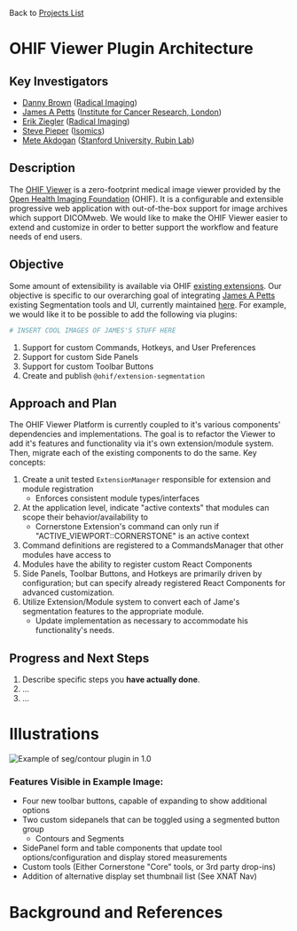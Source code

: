 Back to [Projects List](../../README.md#ProjectsList)

# OHIF Viewer Plugin Architecture

## Key Investigators

- [Danny Brown][danny] ([Radical Imaging][radical])
- [James A Petts][james] ([Institute for Cancer Research, London][icr-london])
- [Erik Ziegler][erik] ([Radical Imaging][radical])
- [Steve Pieper][steve] ([Isomics][isomics])
- [Mete Akdogan][mete] ([Stanford University, Rubin Lab][rubin-lab])

## Description

The [OHIF Viewer][ohif-viewer] is a zero-footprint medical image viewer provided by the [Open Health Imaging Foundation][ohif] (OHIF). It is a configurable and extensible progressive web application with out-of-the-box support for image archives which support DICOMweb. We would like to make the OHIF Viewer easier to extend and customize in order to better support the workflow and feature needs of end users.

## Objective

Some amount of extensibility is available via OHIF [existing extensions][ohif-extensions]. Our objective is specific to our overarching goal of integrating [James A Petts][james] existing Segmentation tools and UI, currently maintained [here][james-magic]. For example, we would like it to be possible to add the following via plugins:

```bash
# INSERT COOL IMAGES OF JAMES'S STUFF HERE
```

1. Support for custom Commands, Hotkeys, and User Preferences
2. Support for custom Side Panels
3. Support for custom Toolbar Buttons
4. Create and publish `@ohif/extension-segmentation`

## Approach and Plan

The OHIF Viewer Platform is currently coupled to it's various components' dependencies and implementations. The goal is to refactor the Viewer to add it's features and functionality via it's own extension/module system. Then, migrate each of the existing components to do the same. Key concepts:

1. Create a unit tested `ExtensionManager` responsible for extension and module registration
    - Enforces consistent module types/interfaces
2. At the application level, indicate "active contexts" that modules can scope their behavior/availability to
    - Cornerstone Extension's command can only run if "ACTIVE_VIEWPORT::CORNERSTONE" is an active context
3. Command definitions are registered to a CommandsManager that other modules have access to
4. Modules have the ability to register custom React Components
5. Side Panels, Toolbar Buttons, and Hotkeys are primarily driven by configuration; but can specify already registered React Components for advanced customization.
6. Utilize Extension/Module system to convert each of Jame's segmentation features to the appropriate module.
    - Update implementation as necessary to accommodate his functionality's needs.

## Progress and Next Steps

<!-- Update this section as you make progress, describing of what you have ACTUALLY DONE. If there are specific steps that you could not complete then you can describe them here, too. -->

1. Describe specific steps you **have actually done**.
1. ...
1. ...

# Illustrations

![Example of seg/contour plugin in 1.0](https://github.com/NA-MIC/ProjectWeek/raw/master/PW31_2019_Boston/Projects/OHIFPluginArchitecture/Screen%20Shot%202019-06-03%20at%2016.17.19.png)

### Features Visible in Example Image:

- Four new toolbar buttons, capable of expanding to show additional options
- Two custom sidepanels that can be toggled using a segmented button group
    - Contours and Segments
- SidePanel form and table components that update tool options/configuration and display stored measurements
- Custom tools (Either Cornerstone "Core" tools, or 3rd party drop-ins)
- Addition of alternative display set thumbnail list (See XNAT Nav)

<!-- Add pictures and links to videos that demonstrate what has been accomplished.
![Description of picture](Example2.jpg)
![Some more images](Example2.jpg)
-->

# Background and References

<!-- If you developed any software, include link to the source code repository. If possible, also add links to sample data, and to any relevant publications. -->

<!--
    Links
-->

[radical]: http://radicalimaging.com/
[icr-london]: https://www.icr.ac.uk/
[danny]: https://github.com/dannyrb
[isomics]: http://isomics.com/
[james]: https://github.com/jamesapetts
[erik]: https://github.com/swederik
[steve]: https://github.com/pieper
[ohif-viewer]: https://github.com/OHIF/Viewers
[ohif-extensions]: https://docs.ohif.org/advanced/extensions.html
[ohif]: http://ohif.org/
[james-magic]: https://github.com/JamesAPetts/OHIF-Viewer-XNAT/tree/xnatRoi-dev-vNext/Packages/icr-peppermint-tools
[mete]: https://github.com/muakdogan
[rubin-lab]: https://rubinlab.stanford.edu/
